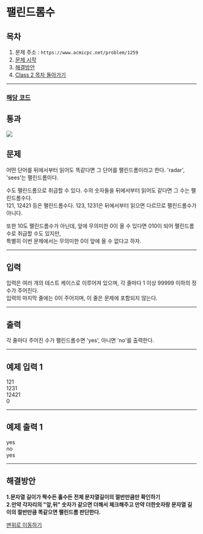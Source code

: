 # 팰린드롬수

## 목차

1. 문제 주소 : `https://www.acmicpc.net/problem/1259`
2. [문제 시작](#문제)
3. [해결방안](#해결방안)
4. [Class 2 목차 돌아가기](../README.md)
___

### [해당 코드](./팰린드롬수.java)

## 통과

<img src="https://github.com/user-attachments/assets/3a51d460-92d4-4157-8282-d290275e1f79">

## 문제

어떤 단어를 뒤에서부터 읽어도 똑같다면 그 단어를 팰린드롬이라고 한다. 'radar', 'sees'는 팰린드롬이다.

수도 팰린드롬으로 취급할 수 있다. 수의 숫자들을 뒤에서부터 읽어도 같다면 그 수는 팰린드롬수다.<br>
121, 12421 등은 팰린드롬수다. 123, 1231은 뒤에서부터 읽으면 다르므로 팰린드롬수가 아니다.<br>

또한 10도 팰린드롬수가 아닌데, 앞에 무의미한 0이 올 수 있다면 010이 되어 팰린드롬수로 취급할 수도 있지만,<br>
특별히 이번 문제에서는 무의미한 0이 앞에 올 수 없다고 하자.

___

## 입력

입력은 여러 개의 테스트 케이스로 이루어져 있으며, 각 줄마다 1 이상 99999 이하의 정수가 주어진다.<br>
입력의 마지막 줄에는 0이 주어지며, 이 줄은 문제에 포함되지 않는다.

___
## 출력

각 줄마다 주어진 수가 팰린드롬수면 'yes', 아니면 'no'를 출력한다.

___

## 예제 입력 1

121 <br>
1231 <br>
12421 <br>
0

---

## 예제 출력 1

yes <br>
no <br>
yes

---

## 해결방안
**1.문자열 길이가 짝수든 홀수든 전체 문자열길이의 절반만큼만 확인하기** <br>
**2.만약 각자리의 "앞,뒤" 숫자가 같으면 더해서 체크해주고 만약 더한숫자랑 문자열 길이의 절반만큼 똑같으면 팰린드롬 판단한다.** <br>

[맨위로 이동하기](#팰린드롬수)